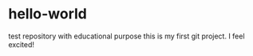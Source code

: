 # hello-world
test repository with educational purpose
this is my first git project. I feel excited!
